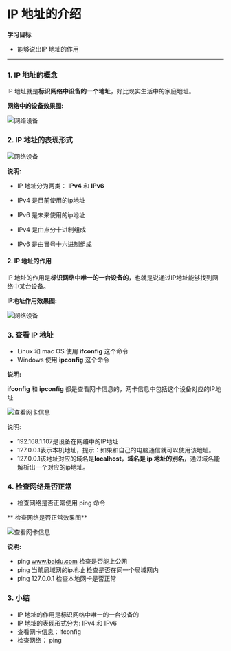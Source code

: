 # IP 地址的介绍

**学习目标**

* 能够说出IP 地址的作用

---

### 1. IP 地址的概念

IP 地址就是**标识网络中设备的一个地址**，好比现实生活中的家庭地址。

**网络中的设备效果图:**

![网络设备](https://tva1.sinaimg.cn/large/e6c9d24ely1h0z90mdfhuj20go093weq.jpg)

### 2. IP 地址的表现形式

![网络设备](https://tva1.sinaimg.cn/large/e6c9d24ely1h0z90kulqej20d40ebq40.jpg)

**说明:**

* IP 地址分为两类： **IPv4** 和 **IPv6**

* IPv4 是目前使用的ip地址

* IPv6 是未来使用的ip地址

* IPv4 是由点分十进制组成

* IPv6 是由冒号十六进制组成

#### 2. IP 地址的作用

IP 地址的作用是**标识网络中唯一的一台设备的**，也就是说通过IP地址能够找到网络中某台设备。

**IP地址作用效果图:**

![网络设备](https://tva1.sinaimg.cn/large/e6c9d24ely1h0z90lrqz4j20go07fweq.jpg)

### 3. 查看 IP 地址

* Linux 和 mac OS 使用 **ifconfig** 这个命令
* Windows 使用 **ipconfig** 这个命令

**说明:**

**ifconfig** 和 **ipconfig** 都是查看网卡信息的，网卡信息中包括这个设备对应的IP地址

![查看网卡信息](https://tva1.sinaimg.cn/large/e6c9d24ely1h0z90kbd9xj20go083abe.jpg)

说明:

* 192.168.1.107是设备在网络中的IP地址
* 127.0.0.1表示本机地址，提示：如果和自己的电脑通信就可以使用该地址。
* 127.0.0.1该地址对应的域名是**localhost**，**域名是 ip 地址的别名**，通过域名能解析出一个对应的ip地址。

### 4. 检查网络是否正常

* 检查网络是否正常使用 ping 命令

** 检查网络是否正常效果图**

![查看网卡信息](https://tva1.sinaimg.cn/large/e6c9d24ely1h0z90leadxj20hl09x0uh.jpg)

**说明:**

* ping www.baidu.com 检查是否能上公网
* ping 当前局域网的ip地址 检查是否在同一个局域网内
* ping 127.0.0.1 检查本地网卡是否正常


### 3. 小结

* IP 地址的作用是标识网络中唯一的一台设备的
* IP 地址的表现形式分为: IPv4 和 IPv6
* 查看网卡信息：ifconfig
* 检查网络： ping



